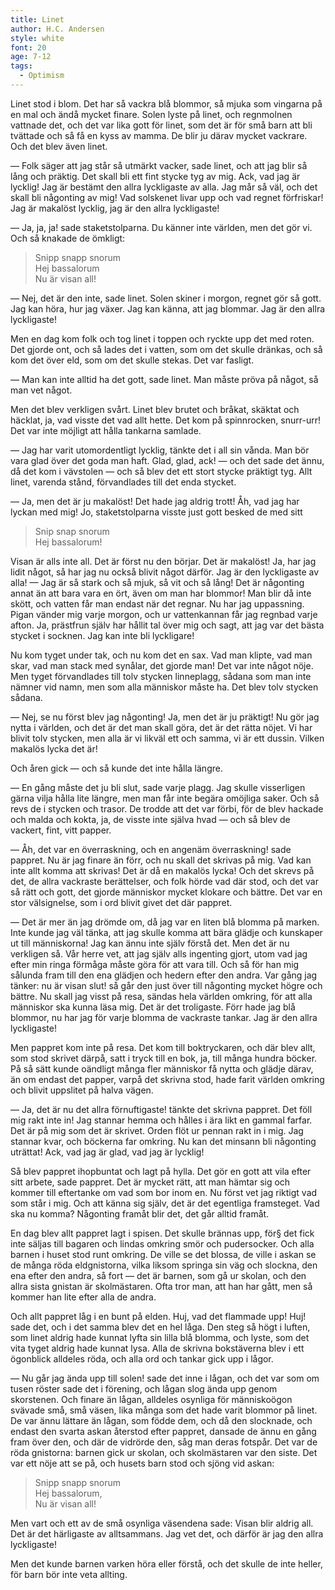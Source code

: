 ```yaml
---
title: Linet
author: H.C. Andersen
style: white
font: 20
age: 7-12
tags:
  - Optimism
---
```


Linet stod i blom. Det har så vackra blå blommor, så mjuka som vingarna på en mal och ändå mycket finare. Solen lyste på linet, och regnmolnen vattnade det, och det var lika gott för linet, som det är för små barn att bli tvättade och så få en kyss av mamma. De blir ju därav mycket vackrare. Och det blev även linet.

— Folk säger att jag står så utmärkt vacker, sade linet, och att jag blir så lång och präktig. Det skall bli ett fint stycke tyg av mig. Ack, vad jag är lycklig! Jag är bestämt den allra lyckligaste av alla. Jag mår så väl, och det skall bli någonting av mig! Vad solskenet livar upp och vad regnet förfriskar! Jag är makalöst lycklig, jag är den allra lyckligaste!

— Ja, ja, ja! sade staketstolparna. Du känner inte världen, men det gör vi. Och så knakade de ömkligt:

> Snipp snapp snorum  
> Hej bassalorum  
> Nu är visan all!

— Nej, det är den inte, sade linet. Solen skiner i morgon, regnet gör så gott. Jag kan höra, hur jag växer. Jag kan känna, att jag blommar. Jag är den allra lyckligaste!

Men en dag kom folk och tog linet i toppen och ryckte upp det med roten. Det gjorde ont, och så lades det i vatten, som om det skulle dränkas, och så kom det över eld, som om det skulle stekas. Det var fasligt.

— Man kan inte alltid ha det gott, sade linet. Man måste pröva på något, så man vet något.

Men det blev verkligen svårt. Linet blev brutet och bråkat, skäktat och häcklat, ja, vad visste det vad allt hette. Det kom på spinnrocken, snurr-urr! Det var inte möjligt att hålla tankarna samlade.

— Jag har varit utomordentligt lycklig, tänkte det i all sin vånda. Man bör vara glad över det goda man haft. Glad, glad, ack! — och det sade det ännu, då det kom i vävstolen — och så blev det ett stort stycke präktigt tyg. Allt linet, varenda stånd, förvandlades till det enda stycket.

— Ja, men det är ju makalöst! Det hade jag aldrig trott! Åh, vad jag har lyckan med mig! Jo, staketstolparna visste just gott besked de med sitt

> Snip snap snorum  
> Hej bassalorum!

Visan är alls inte all. Det är först nu den börjar. Det är makalöst! Ja, har jag lidit något, så har jag nu också blivit något därför. Jag är den lyckligaste av alla! — Jag är så stark och så mjuk, så vit och så lång! Det är någonting annat än att bara vara en ört, även om man har blommor! Man blir då inte skött, och vatten får man endast när det regnar. Nu har jag uppassning. Pigan vänder mig varje morgon, och ur vattenkannan får jag regnbad varje afton. Ja, prästfrun själv har hållit tal över mig och sagt, att jag var det bästa stycket i socknen. Jag kan inte bli lyckligare!

Nu kom tyget under tak, och nu kom det en sax. Vad man klipte, vad man skar, vad man stack med synålar, det gjorde man! Det var inte något nöje. Men tyget förvandlades till tolv stycken linneplagg, sådana som man inte nämner vid namn, men som alla människor måste ha. Det blev tolv stycken sådana.

— Nej, se nu först blev jag någonting! Ja, men det är ju präktigt! Nu gör jag nytta i världen, och det är det man skall göra, det är det rätta nöjet. Vi har blivit tolv stycken, men alla är vi likväl ett och samma, vi är ett dussin. Vilken makalös lycka det är!

Och åren gick — och så kunde det inte hålla längre.

— En gång måste det ju bli slut, sade varje plagg. Jag skulle visserligen gärna vilja hålla lite längre, men man får inte begära omöjliga saker. Och så revs de i stycken och trasor. De trodde att det var förbi, för de blev hackade och malda och kokta, ja, de visste inte själva hvad — och så blev de vackert, fint, vitt papper.

— Åh, det var en överraskning, och en angenäm överraskning! sade pappret. Nu är jag finare än förr, och nu skall det skrivas på mig. Vad kan inte allt komma att skrivas! Det är då en makalös lycka! Och det skrevs på det, de allra vackraste berättelser, och folk hörde vad där stod, och det var så rätt och gott, det gjorde människor mycket klokare och bättre.
Det var en stor välsignelse, som i ord blivit givet det där pappret.

— Det är mer än jag drömde om, då jag var en liten blå blomma på marken. Inte kunde jag väl tänka, att jag skulle komma att bära glädje och kunskaper ut till människorna! Jag kan ännu inte själv förstå det. Men det är nu verkligen så. Vår herre vet, att jag själv alls ingenting gjort, utom vad jag efter min ringa förmåga måste göra för att vara till. Och så för han mig sålunda fram till den ena glädjen och hedern efter den andra. Var gång jag tänker: nu är visan slut! så går den just över till någonting mycket högre och bättre. Nu skall jag visst på resa, sändas hela världen omkring, för att alla människor ska kunna läsa mig. Det är det troligaste. Förr hade jag blå blommor, nu har jag för varje blomma de vackraste tankar. Jag är den allra lyckligaste!

Men pappret kom inte på resa. Det kom till boktryckaren, och där blev allt, som stod skrivet därpå, satt i tryck till en bok, ja, till många hundra böcker. På så sätt kunde oändligt många fler människor få nytta och glädje därav, än om endast det papper, varpå det skrivna stod, hade farit världen omkring och blivit uppslitet på halva vägen.

— Ja, det är nu det allra förnuftigaste! tänkte det skrivna pappret. Det föll mig rakt inte in! Jag stannar hemma och hålles i ära likt en gammal farfar. Det är på mig som det är skrivet. Orden flöt ur pennan rakt in i mig. Jag stannar kvar, och böckerna far omkring. Nu kan det minsann bli någonting uträttat! Ack, vad jag är glad, vad jag är lycklig!

Så blev pappret ihopbuntat och lagt på hylla. Det gör en gott att vila efter sitt arbete, sade pappret. Det är mycket rätt, att man hämtar sig och kommer till eftertanke om vad som bor inom en. Nu först vet jag riktigt vad som står i mig. Och att känna sig själv, det är det egentliga framsteget. Vad ska nu komma? Någonting framåt blir det, det går alltid framåt.

En dag blev allt pappret lagt i spisen. Det skulle brännas upp, för§ det fick inte säljas till bagaren och lindas omkring smör och pudersocker. Och alla barnen i huset stod runt omkring. De ville se det blossa, de ville i askan se de många röda eldgnistorna, vilka liksom springa sin väg och slockna, den ena efter den andra, så fort — det är barnen, som gå ur skolan, och den allra sista gnistan är skolmästaren. Ofta tror man, att han har gått, men så kommer han lite efter alla de andra.

Och allt pappret låg i en bunt på elden. Huj, vad det flammade upp! Huj! sade det, och i det
samma blev det en hel låga. Den steg så högt i luften, som linet aldrig hade kunnat lyfta sin lilla blå blomma, och lyste, som det vita tyget aldrig hade kunnat lysa. Alla de skrivna bokstäverna blev i ett ögonblick alldeles röda, och alla ord och tankar gick upp i lågor.

— Nu går jag ända upp till solen! sade det inne i lågan, och det var som om tusen röster sade det i förening, och lågan slog ända upp genom skorstenen. Och finare än lågan, alldeles osynliga för människoögon svävade små, små väsen, lika många som det hade varit blommor på linet. De var ännu lättare än lågan, som födde dem, och då den slocknade, och endast den svarta askan återstod efter pappret, dansade de ännu en gång fram över den, och där de vidrörde den, såg man deras fotspår. Det var de röda gnistorna: barnen gick ur skolan, och skolmästaren var den siste. Det var ett nöje att se på, och husets barn stod och sjöng vid askan:

> Snipp snapp snorum  
> Hej bassalorum,  
> Nu är visan all!

Men vart och ett av de små osynliga väsendena sade: Visan blir aldrig all. Det är det härligaste av alltsammans. Jag vet det, och därför är jag den allra lyckligaste!

Men det kunde barnen varken höra eller förstå, och det skulle de inte heller, för barn bör inte veta allting.
